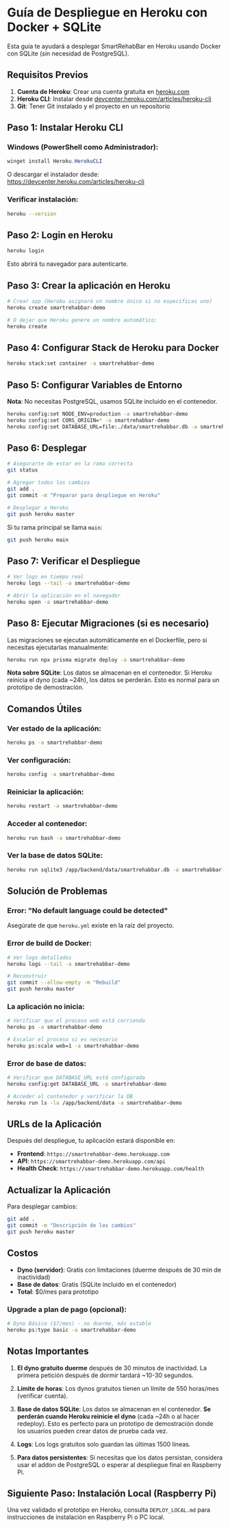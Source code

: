 # Guía de Despliegue en Heroku con Docker + SQLite

Esta guía te ayudará a desplegar SmartRehabBar en Heroku usando Docker con SQLite (sin necesidad de PostgreSQL).

## Requisitos Previos

1. **Cuenta de Heroku**: Crear una cuenta gratuita en [heroku.com](https://heroku.com)
2. **Heroku CLI**: Instalar desde [devcenter.heroku.com/articles/heroku-cli](https://devcenter.heroku.com/articles/heroku-cli)
3. **Git**: Tener Git instalado y el proyecto en un repositorio

## Paso 1: Instalar Heroku CLI

### Windows (PowerShell como Administrador):
```powershell
winget install Heroku.HerokuCLI
```

O descargar el instalador desde: https://devcenter.heroku.com/articles/heroku-cli

### Verificar instalación:
```bash
heroku --version
```

## Paso 2: Login en Heroku

```bash
heroku login
```

Esto abrirá tu navegador para autenticarte.

## Paso 3: Crear la aplicación en Heroku

```bash
# Crear app (Heroku asignará un nombre único si no especificas uno)
heroku create smartrehabbar-demo

# O dejar que Heroku genere un nombre automático:
heroku create
```

## Paso 4: Configurar Stack de Heroku para Docker

```bash
heroku stack:set container -a smartrehabbar-demo
```

## Paso 5: Configurar Variables de Entorno

**Nota**: No necesitas PostgreSQL, usamos SQLite incluido en el contenedor.

```bash
heroku config:set NODE_ENV=production -a smartrehabbar-demo
heroku config:set CORS_ORIGIN=* -a smartrehabbar-demo
heroku config:set DATABASE_URL=file:./data/smartrehabbar.db -a smartrehabbar-demo
```

## Paso 6: Desplegar

```bash
# Asegurarte de estar en la rama correcta
git status

# Agregar todos los cambios
git add .
git commit -m "Preparar para despliegue en Heroku"

# Desplegar a Heroku
git push heroku master
```

Si tu rama principal se llama `main`:
```bash
git push heroku main
```

## Paso 7: Verificar el Despliegue

```bash
# Ver logs en tiempo real
heroku logs --tail -a smartrehabbar-demo

# Abrir la aplicación en el navegador
heroku open -a smartrehabbar-demo
```

## Paso 8: Ejecutar Migraciones (si es necesario)

Las migraciones se ejecutan automáticamente en el Dockerfile, pero si necesitas ejecutarlas manualmente:

```bash
heroku run npx prisma migrate deploy -a smartrehabbar-demo
```

**Nota sobre SQLite**: Los datos se almacenan en el contenedor. Si Heroku reinicia el dyno (cada ~24h), los datos se perderán. Esto es normal para un prototipo de demostración.

## Comandos Útiles

### Ver estado de la aplicación:
```bash
heroku ps -a smartrehabbar-demo
```

### Ver configuración:
```bash
heroku config -a smartrehabbar-demo
```

### Reiniciar la aplicación:
```bash
heroku restart -a smartrehabbar-demo
```

### Acceder al contenedor:
```bash
heroku run bash -a smartrehabbar-demo
```

### Ver la base de datos SQLite:
```bash
heroku run sqlite3 /app/backend/data/smartrehabbar.db -a smartrehabbar-demo
```

## Solución de Problemas

### Error: "No default language could be detected"
Asegúrate de que `heroku.yml` existe en la raíz del proyecto.

### Error de build de Docker:
```bash
# Ver logs detallados
heroku logs --tail -a smartrehabbar-demo

# Reconstruir
git commit --allow-empty -m "Rebuild"
git push heroku master
```

### La aplicación no inicia:
```bash
# Verificar que el proceso web está corriendo
heroku ps -a smartrehabbar-demo

# Escalar el proceso si es necesario
heroku ps:scale web=1 -a smartrehabbar-demo
```

### Error de base de datos:
```bash
# Verificar que DATABASE_URL está configurada
heroku config:get DATABASE_URL -a smartrehabbar-demo

# Acceder al contenedor y verificar la DB
heroku run ls -la /app/backend/data -a smartrehabbar-demo
```

## URLs de la Aplicación

Después del despliegue, tu aplicación estará disponible en:
- **Frontend**: `https://smartrehabbar-demo.herokuapp.com`
- **API**: `https://smartrehabbar-demo.herokuapp.com/api`
- **Health Check**: `https://smartrehabbar-demo.herokuapp.com/health`

## Actualizar la Aplicación

Para desplegar cambios:

```bash
git add .
git commit -m "Descripción de los cambios"
git push heroku master
```

## Costos

- **Dyno (servidor)**: Gratis con limitaciones (duerme después de 30 min de inactividad)
- **Base de datos**: Gratis (SQLite incluido en el contenedor)
- **Total**: $0/mes para prototipo

### Upgrade a plan de pago (opcional):
```bash
# Dyno Básico ($7/mes) - no duerme, más estable
heroku ps:type basic -a smartrehabbar-demo
```

## Notas Importantes

1. **El dyno gratuito duerme** después de 30 minutos de inactividad. La primera petición después de dormir tardará ~10-30 segundos.

2. **Límite de horas**: Los dynos gratuitos tienen un límite de 550 horas/mes (verificar cuenta).

3. **Base de datos SQLite**: Los datos se almacenan en el contenedor. **Se perderán cuando Heroku reinicie el dyno** (cada ~24h o al hacer redeploy). Esto es perfecto para un prototipo de demostración donde los usuarios pueden crear datos de prueba cada vez.

4. **Logs**: Los logs gratuitos solo guardan las últimas 1500 líneas.

5. **Para datos persistentes**: Si necesitas que los datos persistan, considera usar el addon de PostgreSQL o esperar al despliegue final en Raspberry Pi.

## Siguiente Paso: Instalación Local (Raspberry Pi)

Una vez validado el prototipo en Heroku, consulta `DEPLOY_LOCAL.md` para instrucciones de instalación en Raspberry Pi o PC local.


